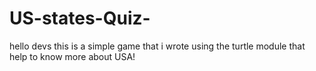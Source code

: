 # US-states-Quiz-
hello devs this is a simple game that i wrote using the turtle module that help to know more about USA!
